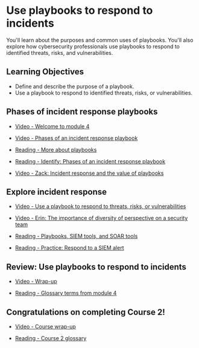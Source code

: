 # Use playbooks to respond to incidents

You'll learn about the purposes and common uses of playbooks. You'll also explore how cybersecurity professionals use playbooks to respond to identified threats, risks, and vulnerabilities.

## Learning Objectives

- Define and describe the purpose of a playbook.
- Use a playbook to respond to identified threats, risks, or vulnerabilities.

## Phases of incident response playbooks

- [Video - Welcome to module 4](https://www.coursera.org/learn/manage-security-risks/lecture/mECxE/welcome-to-module-4)

- [Video - Phases of an incident response playbook](https://www.coursera.org/learn/manage-security-risks/lecture/0Foc7/phases-of-an-incident-response-playbook)

- [Reading - More about playbooks](https://www.coursera.org/learn/manage-security-risks/supplement/gZeAw/more-about-playbooks)

- [Reading - Identify: Phases of an incident response playbook](https://d10o6em2qtnr4q.cloudfront.net/assets/7c6f9349f605432aa1cdcea46fa64ff1/tmp/S32P007-incident-response-en/index.html)

- [Video - Zack: Incident response and the value of playbooks](https://www.coursera.org/learn/manage-security-risks/lecture/fHSKw/zack-incident-response-and-the-value-of-playbooks)

## Explore incident response

- [Video - Use a playbook to respond to threats, risks, or vulnerabilities](https://www.coursera.org/learn/manage-security-risks/lecture/tEfCU/use-a-playbook-to-respond-to-threats-risks-or-vulnerabilities)

- [Video - Erin: The importance of diversity of perspective on a security team](https://www.coursera.org/learn/manage-security-risks/lecture/NSvW5/erin-the-importance-of-diversity-of-perspective-on-a-security-team)

- [Reading - Playbooks, SIEM tools, and SOAR tools](https://www.coursera.org/learn/manage-security-risks/supplement/3bdOg/playbooks-siem-tools-and-soar-tools)

- [Reading - Practice: Respond to a SIEM alert](https://d10o6em2qtnr4q.cloudfront.net/assets/01f65f48689e4de8b8714d44e34124f1/tmp/S30P008-siem-playbook-en/index.html)

## Review: Use playbooks to respond to incidents

- [Video - Wrap-up](https://www.coursera.org/learn/manage-security-risks/lecture/CjjCq/wrap-up)

- [Reading - Glossary terms from module 4](https://www.coursera.org/learn/manage-security-risks/supplement/m2goN/glossary-terms-from-module-4)

## Congratulations on completing Course 2!

- [Video - Course wrap-up](https://www.coursera.org/learn/manage-security-risks/lecture/M5rAU/course-wrap-up)

- [Reading - Course 2 glossary](https://docs.google.com/document/d/1wvEvTZeN2iOg_Cil52pe9WRsLZyhK9U0gKcztftrzRE/template/preview?usp=sharing&resourcekey=0-BPIcdyJSYeqNxaQ3l1qAAA)